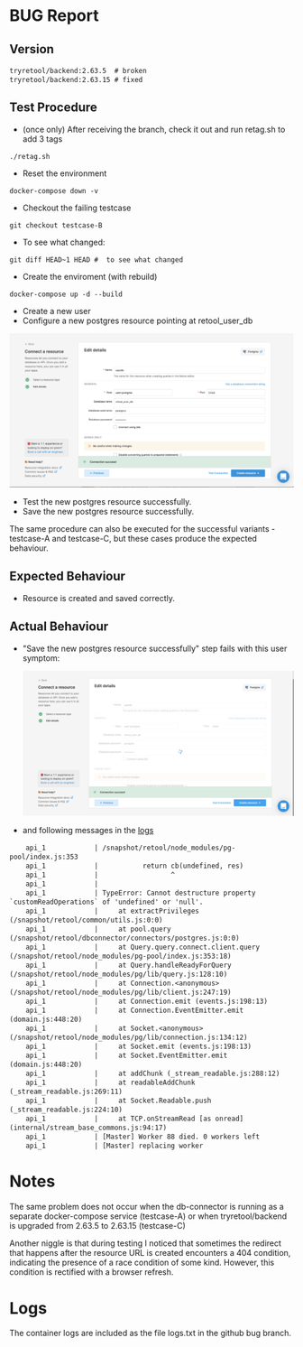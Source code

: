 # BUG Report

## Version

    tryretool/backend:2.63.5  # broken
    tryretool/backend:2.63.15 # fixed

## Test Procedure

- (once only) After receiving the branch, check it out and run retag.sh to add 3 tags
```
./retag.sh
```

- Reset the environment
```
docker-compose down -v
```

- Checkout the failing testcase
```
git checkout testcase-B
```

- To see what changed:
```
git diff HEAD~1 HEAD #  to see what changed
```
- Create the enviroment (with rebuild)
```
docker-compose up -d --build
```
- Create a new user
- Configure a new postgres resource pointing at retool_user_db

![](resource-parameters.png)

- Test the new postgres resource successfully.
- Save the new postgres resource successfully.

The same procedure can also be executed for the successful variants - testcase-A and testcase-C, but these cases produce the expected behaviour.

## Expected Behaviour

- Resource is created and saved correctly.

## Actual Behaviour

- "Save the new postgres resource successfully" step fails with this user symptom:

    ![](spin-of-eternity.png)

- and following messages in the [logs](logs.txt)
```
    api_1            | /snapshot/retool/node_modules/pg-pool/index.js:353
    api_1            |           return cb(undefined, res)
    api_1            |                  ^
    api_1            |
    api_1            | TypeError: Cannot destructure property `customReadOperations` of 'undefined' or 'null'.
    api_1            |     at extractPrivileges (/snapshot/retool/common/utils.js:0:0)
    api_1            |     at pool.query (/snapshot/retool/dbconnector/connectors/postgres.js:0:0)
    api_1            |     at Query.query.connect.client.query (/snapshot/retool/node_modules/pg-pool/index.js:353:18)
    api_1            |     at Query.handleReadyForQuery (/snapshot/retool/node_modules/pg/lib/query.js:128:10)
    api_1            |     at Connection.<anonymous> (/snapshot/retool/node_modules/pg/lib/client.js:247:19)
    api_1            |     at Connection.emit (events.js:198:13)
    api_1            |     at Connection.EventEmitter.emit (domain.js:448:20)
    api_1            |     at Socket.<anonymous> (/snapshot/retool/node_modules/pg/lib/connection.js:134:12)
    api_1            |     at Socket.emit (events.js:198:13)
    api_1            |     at Socket.EventEmitter.emit (domain.js:448:20)
    api_1            |     at addChunk (_stream_readable.js:288:12)
    api_1            |     at readableAddChunk (_stream_readable.js:269:11)
    api_1            |     at Socket.Readable.push (_stream_readable.js:224:10)
    api_1            |     at TCP.onStreamRead [as onread] (internal/stream_base_commons.js:94:17)
    api_1            | [Master] Worker 88 died. 0 workers left
    api_1            | [Master] replacing worker
```

# Notes

The same problem does not occur when the db-connector is running as a separate docker-compose service (testcase-A) or when tryretool/backend is upgraded from 2.63.5 to 2.63.15 (testcase-C)

Another niggle is that during testing I noticed that sometimes the redirect that happens after the resource URL is created encounters a 404 condition, indicating the presence of a race condition of some kind. However, this condition is rectified with a browser refresh.

# Logs

The container logs are included as the file logs.txt in the github bug branch.
